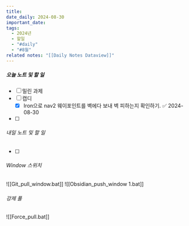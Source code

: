 ```yaml
---
title: 
date_daily: 2024-08-30
important_date: 
tags:
  - 2024년
  - 할일
  - "#daily"
  - "#8월"
related notes: "[[Daily Notes Dataview]]"
---
```

##### 오늘 노트 및 할 일 
- [ ] 밀린 과제
- [ ] 캡디
	- [x] Iron으로 nav2 웨이포인트를 벽에다 보내 벽 피하는지 확인하기. ✅ 2024-08-30
- [ ]  




###### 내일 노트 및 할 일
- [ ] 


######  Window 스위치
![[Git_pull_window.bat]]
![[Obsidian_push_window 1.bat]]



###### 강제 풀
![[Force_pull.bat]]